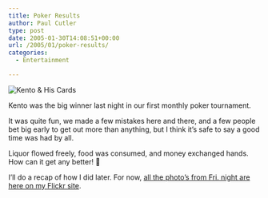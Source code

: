 ```yaml
---
title: Poker Results
author: Paul Cutler
type: post
date: 2005-01-30T14:08:51+00:00
url: /2005/01/poker-results/
categories:
  - Entertainment

---
```

<img src="https://i0.wp.com/photos3.flickr.com/3952799_a19dd2a1ee_m.jpg?w=700" alt="Kento &#038; His Cards" data-recalc-dims="1" />

Kento was the big winner last night in our first monthly poker tournament.

It was quite fun, we made a few mistakes here and there, and a few people bet big early to get out more than anything, but I think it&#8217;s safe to say a good time was had by all.

Liquor flowed freely, food was consumed, and money exchanged hands. How can it get any better! 🙂

I&#8217;ll do a recap of how I did later. For now, [all the photo&#8217;s from Fri. night are here on my Flickr site][1].

 [1]: http://www.flickr.com/photos/silwenae/sets/99705/